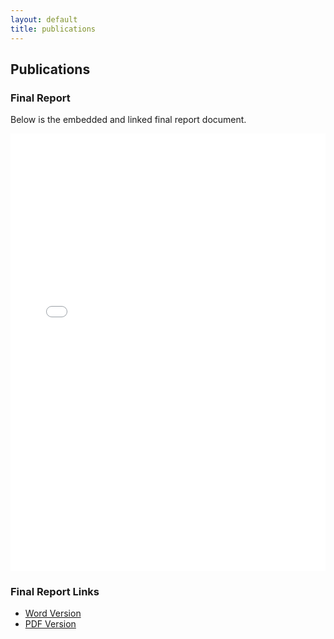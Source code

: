 ```yaml
---
layout: default
title: publications
---
```


## Publications

### Final Report

Below is the embedded and linked final report document.

<iframe src="files/OE_CourseRecommender_FinalReport.pdf" style="width: 100%;height: 700px;border: none;"></iframe> 

### Final Report Links

- [Word Version](files/OE_CourseRecommender_FinalReport.docx)
- [PDF Version](files/OE_CourseRecommender_FinalReport.pdf)
